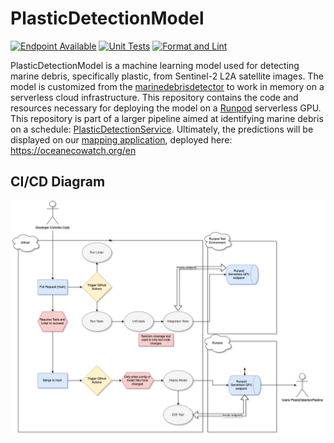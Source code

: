 # PlasticDetectionModel

[![Endpoint Available](https://github.com/OceanEcoWatch/PlasticDetectionModel/actions/workflows/e2e_test.yml/badge.svg?branch=main)](https://github.com/OceanEcoWatch/PlasticDetectionModel/actions/workflows/e2e_test.yml)
[![Unit Tests](https://github.com/OceanEcoWatch/PlasticDetectionModel/actions/workflows/unit_tests.yml/badge.svg)](https://github.com/OceanEcoWatch/PlasticDetectionModel/actions/workflows/unit_tests.yml)
[![Format and Lint](https://github.com/OceanEcoWatch/PlasticDetectionModel/actions/workflows/format_lint.yml/badge.svg)](https://github.com/OceanEcoWatch/PlasticDetectionModel/actions/workflows/format_lint.yml)

PlasticDetectionModel is a machine learning model used for detecting marine debris, specifically plastic, from Sentinel-2 L2A satellite images. The model is customized from the [marinedebrisdetector](https://github.com/MarcCoru/marinedebrisdetector/tree/main) to work in memory on a serverless cloud infrastructure. This repository contains the code and resources necessary for deploying the model on a [Runpod](https://www.runpod.io/serverless-gpu) serverless GPU. This repository is part of a larger pipeline aimed at identifying marine debris on a schedule: [PlasticDetectionService](https://github.com/OceanEcoWatch/PlasticDetectionService).
Ultimately, the predictions will be displayed on our [mapping application](https://github.com/OceanEcoWatch/website), deployed here: https://oceanecowatch.org/en

## CI/CD Diagram

![CI/CD Diagram](https://github.com/OceanEcoWatch/PlasticDetectionModel/blob/main/docs/PlasticDetectionModel.png?raw=true)
